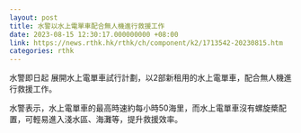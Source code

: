 ```yaml
---
layout: post
title: 水警以水上電單車配合無人機進行救援工作
date: 2023-08-15 12:30:17.000000000 +08:00
link: https://news.rthk.hk/rthk/ch/component/k2/1713542-20230815.htm
categories: rthk
---
```


水警即日起 展開水上電單車試行計劃，以2部新租用的水上電單車，配合無人機進行救援工作。

水警表示，水上電單車的最高時速約每小時50海里，而水上電單車沒有螺旋槳配置，可輕易進入淺水區、海灘等，提升救援效率。

